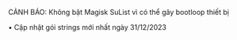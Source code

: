 CẢNH BÁO: Không bật Magisk SuList vì có thể gây bootloop thiết bị

• Cập nhật gói strings mới nhất ngày 31/12/2023
